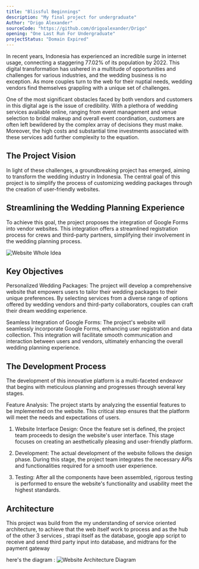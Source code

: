 ```yaml
---
title: "Blissful Beginnings"
description: "My final project for undergraduate"
Author: "Drigo Alexander"
sourceCode: "https://github.com/drigoalexander/Drigo"
opening: "One Last Run For Undergraduate"
projectStatus: "Domain Expired"
---
```


In recent years, Indonesia has experienced an incredible surge in internet usage, connecting a staggering 77.02% of its population by 2022. This digital transformation has ushered in a multitude of opportunities and challenges for various industries, and the wedding business is no exception. As more couples turn to the web for their nuptial needs, wedding vendors find themselves grappling with a unique set of challenges.

One of the most significant obstacles faced by both vendors and customers in this digital age is the issue of credibility. With a plethora of wedding services available online, ranging from event management and venue selection to bridal makeup and overall event coordination, customers are often left bewildered by the complex array of decisions they must make. Moreover, the high costs and substantial time investments associated with these services add further complexity to the equation.

## The Project Vision

In light of these challenges, a groundbreaking project has emerged, aiming to transform the wedding industry in Indonesia. The central goal of this project is to simplify the process of customizing wedding packages through the creation of user-friendly websites.

## Streamlining the Wedding Planning Experience

To achieve this goal, the project proposes the integration of Google Forms into vendor websites. This integration offers a streamlined registration process for crews and third-party partners, simplifying their involvement in the wedding planning process.

![Website Whole Idea](https://res.cloudinary.com/dxy6iowwg/image/upload/v1695928934/interaction_ybq7u0.png)

## Key Objectives

Personalized Wedding Packages: The project will develop a comprehensive website that empowers users to tailor their wedding packages to their unique preferences. By selecting services from a diverse range of options offered by wedding vendors and third-party collaborators, couples can craft their dream wedding experience.

Seamless Integration of Google Forms: The project's website will seamlessly incorporate Google Forms, enhancing user registration and data collection. This integration will facilitate smooth communication and interaction between users and vendors, ultimately enhancing the overall wedding planning experience.

## The Development Process

The development of this innovative platform is a multi-faceted endeavor that begins with meticulous planning and progresses through several key stages.

Feature Analysis: The project starts by analyzing the essential features to be implemented on the website. This critical step ensures that the platform will meet the needs and expectations of users.

1. Website Interface Design: Once the feature set is defined, the project team proceeds to design the website's user interface. This stage focuses on creating an aesthetically pleasing and user-friendly platform.

2. Development: The actual development of the website follows the design phase. During this stage, the project team integrates the necessary APIs and functionalities required for a smooth user experience.

3. Testing: After all the components have been assembled, rigorous testing is performed to ensure the website's functionality and usability meet the highest standards.

## Architecture

This project was build from the my understanding of service oriented architecture, to achieve that the web itself work to process and as the hub of the other 3 services , strapi itself as the database, google app script to receive and send third party input into database, and midtrans for the payment gateway

here's the diagram :
![Website Architecture Diagram](https://res.cloudinary.com/dxy6iowwg/image/upload/v1695928888/soa_gindgt.png)
